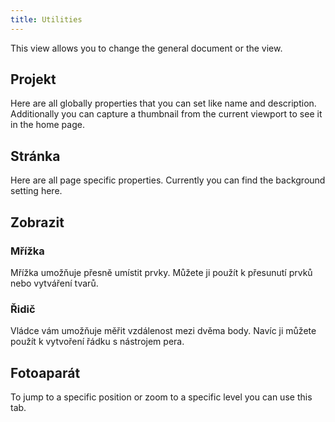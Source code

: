 ```yaml
---
title: Utilities
---
```


This view allows you to change the general document or the view.

## Projekt

Here are all globally properties that you can set like name and description.
Additionally you can capture a thumbnail from the current viewport to see it in the home page.

## Stránka

Here are all page specific properties. Currently you can find the background setting here.

## Zobrazit

### Mřížka

Mřížka umožňuje přesně umístit prvky. Můžete ji použít k přesunutí prvků nebo vytváření tvarů.

### Řidič

Vládce vám umožňuje měřit vzdálenost mezi dvěma body. Navíc ji můžete použít k vytvoření řádku s nástrojem pera.

## Fotoaparát

To jump to a specific position or zoom to a specific level you can use this tab.
